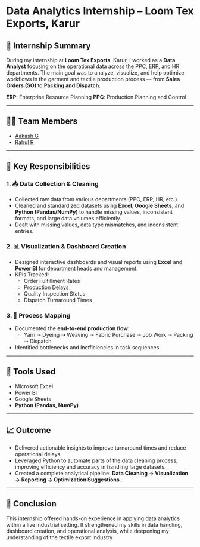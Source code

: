 # Data Analytics Internship – Loom Tex Exports, Karur

## 📌 Internship Summary

During my internship at **Loom Tex Exports**, Karur, I worked as a **Data Analyst** focusing on the operational data across the PPC, ERP, and HR departments. The main goal was to analyze, visualize, and help optimize workflows in the garment and textile production process — from **Sales Orders (SO)** to **Packing and Dispatch**.

**ERP**: Enterprise Resource Planning
**PPC**: Production Planning and Control

---

## 👨‍💻 Team Members
- [Aakash G](https://github.com/Aakash02A)
- [Rahul R](https://github.com/DarkAssassin007)

---

## 🎯 Key Responsibilities

### 1. 📥 Data Collection & Cleaning
- Collected raw data from various departments (PPC, ERP, HR, etc.).
- Cleaned and standardized datasets using **Excel**, **Google Sheets**, and **Python (Pandas/NumPy)** to handle missing values, inconsistent formats, and large data volumes efficiently.
- Dealt with missing values, data type mismatches, and inconsistent entries.

### 2. 📊 Visualization & Dashboard Creation
- Designed interactive dashboards and visual reports using **Excel** and **Power BI** for department heads and management.
- KPIs Tracked:
  - Order Fulfillment Rates
  - Production Delays
  - Quality Inspection Status
  - Dispatch Turnaround Times

### 3. 🔁 Process Mapping
- Documented the **end-to-end production flow**:
  - Yarn ➝ Dyeing ➝ Weaving ➝ Fabric Purchase ➝ Job Work ➝ Packing ➝ Dispatch
- Identified bottlenecks and inefficiencies in task sequences.

---

## 🔧 Tools Used

- Microsoft Excel  
- Power BI  
- Google Sheets  
- **Python (Pandas, NumPy)**

---

## 📈 Outcome

- Delivered actionable insights to improve turnaround times and reduce operational delays.
- Leveraged Python to automate parts of the data cleaning process, improving efficiency and accuracy in handling large datasets.
- Created a complete analytical pipeline: **Data Cleaning → Visualization → Reporting → Optimization Suggestions**.

---

## 🏁 Conclusion

This internship offered hands-on experience in applying data analytics within a live industrial setting. It strengthened my skills in data handling, dashboard creation, and operational analysis, while deepening my understanding of the textile export industry
